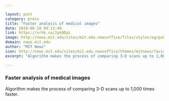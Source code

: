 ```yaml
---

layout: post
category: press
title: "Faster analysis of medical images"
date: 2018-06-18 04:13:49
link: https://vrhk.co/2yk0DyL
image: http://news.mit.edu/sites/mit.edu.newsoffice/files/styles/og/public/images/2018/MIT-Aligning-Images.jpg
domain: news.mit.edu
author: "MIT News"
icon: http://news.mit.edu/sites/mit.edu.newsoffice/themes/mitnews/favicon.ico
excerpt: "Algorithm makes the process of comparing 3-D scans up to 1,000 times faster."

---
```


### Faster analysis of medical images

Algorithm makes the process of comparing 3-D scans up to 1,000 times faster.